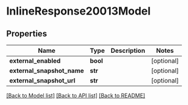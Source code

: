 # InlineResponse20013Model

## Properties
Name | Type | Description | Notes
------------ | ------------- | ------------- | -------------
**external_enabled** | **bool** |  | [optional] 
**external_snapshot_name** | **str** |  | [optional] 
**external_snapshot_url** | **str** |  | [optional] 

[[Back to Model list]](../README.md#documentation-for-models) [[Back to API list]](../README.md#documentation-for-api-endpoints) [[Back to README]](../README.md)


